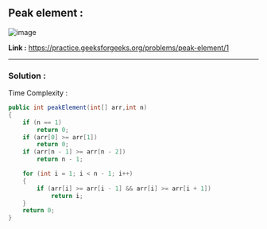 ## Peak element :

![image](https://user-images.githubusercontent.com/23376002/179417472-0e029fa2-df70-482a-a944-567ef46876df.png)


**Link :** https://practice.geeksforgeeks.org/problems/peak-element/1


--------------------------------------------------------------------------------------------------------------------------------------------------------


### Solution :

Time Complexity :


```java
public int peakElement(int[] arr,int n)
{
    if (n == 1)
        return 0;
    if (arr[0] >= arr[1])
        return 0;
    if (arr[n - 1] >= arr[n - 2])
        return n - 1;

    for (int i = 1; i < n - 1; i++) 
    {
        if (arr[i] >= arr[i - 1] && arr[i] >= arr[i + 1])
            return i;
    }
    return 0;
}

```

